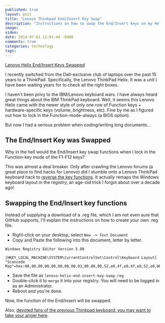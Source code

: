 ```yaml
---
published: true
layout: post
title: "Lenovo Thinkpad End/Insert Key Swap"
description: "Instructions on how to swap the End/Insert keys on my Helix, but also works on other ThinkPads"
image: 
video: 
date: 2014-07-01 12:01:44 -0400
comments: true
categories: technology
tags: 
---
```


[Lenovo Helix End/Insert Keys Swapped](https://forums.lenovo.com/t5/X-Series-Tablet-ThinkPad-Laptops/Helix-End-Insert-keys-swapped/m-p/1136273/highlight/true#M21181)

I recently switched from the Dell-exclusive club of laptops over the past 15 years to a ThinkPad.  Specifically, the Lenovo ThinkPad Helix.  It was a unit I have been waiting years for to check all the right boxes.

I haven't been privy to the IBM/Lenovo keyboard wars.  I have always heard great things about the IBM ThinkPad keyboard.  Well, it seems this Lenovo Helix came with the newer style of only one row of Function keys + hardware-specific keys (volume, brightness, etc).  Fine by me as I figured out how to lock in the Function-mode-always (a BIOS option).

But now I had a serious problem when coding/writing long documents...

## The End/Insert Key was Swapped

Why in the hell would the End/Insert key swap functions when I lock in the Function-key mode of the F1-F12 keys?  

This was almost a deal breaker.  Only after crawling the Lenovo forums (a great place to find hacks for Lenovo) did I stumble onto a Lenovo ThinkPad keyboard hack to [reverse the key functions](https://forums.lenovo.com/t5/X-Series-Tablet-ThinkPad-Laptops/Helix-End-Insert-keys-swapped/m-p/1136273/highlight/true#M21181).  It actually remaps the Windows keyboard layout in the registry, an age-old trick I forgot about over a decade ago!

## Swapping the End/Insert key functions

Instead of supplying a download of a .reg file, which I am not even sure that GitHub supports, I'll explain the instructions on how to create your own .reg file.

- Right-click on your desktop, select `New -> Text Document`
- Copy and Paste the following into this document, letter by letter.

``` text lenovo-helix-end-insert-key-swap.reg https://gist.github.com/eduncan911/f27808d2bb30982b4da5
Windows Registry Editor Version 5.00

[HKEY_LOCAL_MACHINE\SYSTEM\CurrentControlSet\Control\Keyboard Layout]
"Scancode Map"=hex:00,00,00,00,00,00,00,00,03,00,00,00,52,e0,4f,e0,4f,e0,52,e0,00,00,00,00
```

- Save the file as `lenovo-helix-end-insert-key-swap.reg`
- Double-click it to `merge` it into your registry.  You will need to be logged in as an Administrator.
- Reboot and you're done.

Now, the function of the End/Insert will be swapped.

Also, [devoted fans of the previous Thinkpad keyboard: you may want to take your anger here](http://blog.lenovo.com/products/why-you-should-give-in-to-the-new-thinkpad-keyboard).









